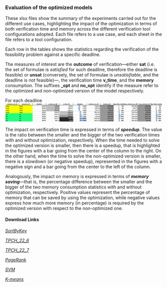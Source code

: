 ### Evaluation of the optimized models

These xlsx files show the summary of the experiments carried out for the different use cases, highlighting the impact of the optimization in terms of both verification time and memory across the different verification tool configurations adopted.
Each file refers to a use case, and each sheet in the file refers to a tool configuration.

Each row in the tables shows the statistics regarding the verification of the feasibility problem against a specific deadline. 

The measures of interest are the **outcome** of verification&mdash;either **sat** (i.e. the set of formulae is *satisfied* for such deadline, therefore the deadline is feasible) or **unsat** (conversely, the set of formulae is *unsatisfiable*, and the deadline is not feasible)&mdash;, the verification time **v_time**, and the **memory** consumption. 
The suffixes **_opt** and **no_opt** identify if the measure refer to the optimized and non-optimized version of the model respectively.

For each deadline 
![sample table](https://github.com/deib-polimi/DAG-ver/blob/master/docs/pagerank_sample_table.png?raw=true)

The impact on verification time is expressed in terms of ***speedup***. The value is the ratio between the smaller and the bigger of the two verification times with and without optimization, respectively. When the time needed to solve the optimized version is smaller, then there is a speedup, that is highlighted in the figures with a bar going from the center of the column to the right. On the other hand,  when the time to solve the non-optimized version is smaller, there is a slowdown (or negative speedup), represented in the figures with a negative sign and a bar going from the center to the left of the column. 

Analogously, the impact on memory is expressed in terms of ***memory saving***&mdash;that is, the percentage difference between the smaller and the bigger of the two memory consumption statistics with and without optimization, respectively. 
Positive values represent the percentage of memory that can be saved by using the optimization, while negative values express how much more memory (in percentage) is required by the optimized version with respect to the non-optimized one. 

#### Download Links

[*SortByKey*](https://github.com/deib-polimi/DAG-ver/blob/master/docs/sort_by_key.xlsx?raw=true)

[*TPCH_22_6*](https://github.com/deib-polimi/DAG-ver/blob/master/docs/tpch_22_6n.xlsx?raw=true)

[*TPCH_22_7*](https://github.com/deib-polimi/DAG-ver/blob/master/docs/tpch_22_7n.xlsx?raw=true)

[*PageRank*](https://github.com/deib-polimi/DAG-ver/blob/master/docs/pagerank.xlsx?raw=true)

[*SVM*](https://github.com/deib-polimi/DAG-ver/blob/master/docs/svm.xlsx?raw=true)

[*K-means*](https://github.com/deib-polimi/DAG-ver/blob/master/docs/kmeans.xlsx?raw=true)
